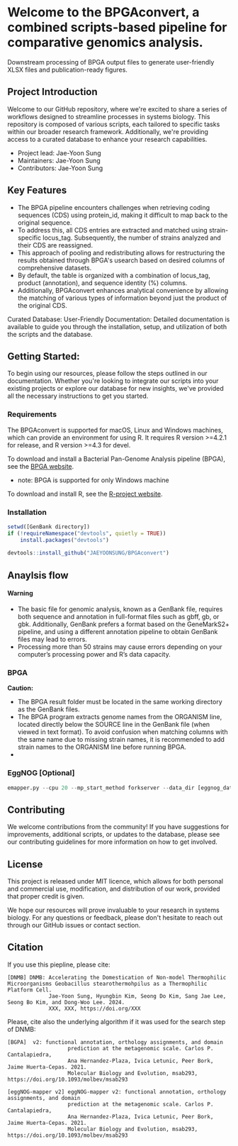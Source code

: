 # Welcome to the BPGAconvert, a combined scripts-based pipeline for comparative genomics analysis.
Downstream processing of BPGA output files to generate user-friendly XLSX files and publication-ready figures.

## Project Introduction

Welcome to our GitHub repository, where we're excited to share a series of workflows designed to streamline processes in systems biology. This repository is composed of various scripts, each tailored to specific tasks within our broader research framework. Additionally, we're providing access to a curated database to enhance your research capabilities.
- Project lead: Jae-Yoon Sung
- Maintainers: Jae-Yoon Sung
- Contributors: Jae-Yoon Sung

## Key Features
- The BPGA pipeline encounters challenges when retrieving coding sequences (CDS) using protein_id, making it difficult to map back to the original sequence.
- To address this, all CDS entries are extracted and matched using strain-specific locus_tag. Subsequently, the number of strains analyzed and their CDS are reassigned.
- This approach of pooling and redistributing allows for restructuring the results obtained through BPGA's usearch based on desired columns of comprehensive datasets. 
- By default, the table is organized with a combination of locus_tag, product (annotation), and sequence identity (%) columns.
- Additionally, BPGAconvert enhances analytical convenience by allowing the matching of various types of information beyond just the product of the original CDS.

Curated Database: 
User-Friendly Documentation: Detailed documentation is available to guide you through the installation, setup, and utilization of both the scripts and the database.


## Getting Started:
To begin using our resources, please follow the steps outlined in our documentation. 
Whether you're looking to integrate our scripts into your existing projects or explore our database for new insights, we've provided all the necessary instructions to get you started.

### Requirements

The BPGAconvert is supported for macOS, Linux and Windows machines, which can provide an environment for using R.
It requires R version >=4.2.1 for release, and R version >=4.3 for devel.

To download and install a Bacterial Pan-Genome Analysis pipeline (BPGA), see the [BPGA website]([https://iicb.res.in/bpga/]).
- note: BPGA is supported for only Windows machine 

To download and install R, see the [R-project website](https://www.r-project.org/).

### Installation
```r
setwd([GenBank directory])
if (!requireNamespace("devtools", quietly = TRUE))
    install.packages("devtools")
    
devtools::install_github("JAEYOONSUNG/BPGAconvert")
```



## Anaylsis flow

#### Warning
- The basic file for genomic analysis, known as a GenBank file, requires both sequence and annotation in full-format files such as gbff, gb, or gbk. Additionally, GenBank prefers a format based on the GeneMarkS2+ pipeline, and using a different annotation pipeline to obtain GenBank files may lead to errors.
- Processing more than 50 strains may cause errors depending on your computer’s processing power and R’s data capacity.

### BPGA
**Caution:**
- The BPGA result folder must be located in the same working directory as the GenBank files.
- The BPGA program extracts genome names from the ORGANISM line, located directly below the SOURCE line in the GenBank file (when viewed in text format). To avoid confusion when matching columns with the same name due to missing strain names, it is recommended to add strain names to the ORGANISM line before running BPGA.
-  


### EggNOG [Optional]
```python
emapper.py --cpu 20 --mp_start_method forkserver --data_dir [eggnog_data directory] -o out --output_dir [eggnog_output] --temp_dir [eggnog_output] --override -m diamond --dmnd_ignore_warnings --dmnd_algo ctg -i [fasta] --evalue 0.001 --score 60 --pident 40 --query_cover 20 --subject_cover 20 --itype proteins --tax_scope auto --target_orthologs all --go_evidence non-electronic --pfam_realign none --report_orthologs --decorate_gff yes --excel

```

## Contributing
We welcome contributions from the community! If you have suggestions for improvements, additional scripts, or updates to the database, please see our contributing guidelines for more information on how to get involved.



## License
This project is released under MIT licence, which allows for both personal and commercial use, modification, and distribution of our work, provided that proper credit is given.

We hope our resources will prove invaluable to your research in systems biology. For any questions or feedback, please don't hesitate to reach out through our GitHub issues or contact section.

## Citation
If you use this piepline, please cite:
```
[DNMB] DNMB: Accelerating the Domestication of Non-model Thermophilic Microorganisms Geobacillus stearothermohpilus as a Thermophilic Platform Cell.
             Jae-Yoon Sung, Hyungbin Kim, Seong Do Kim, Sang Jae Lee, Seong Bo Kim, and Dong-Woo Lee. 2024.
             XXX, XXX, https://doi.org/XXX
```
Please, cite also the underlying algorithm if it was used for the search step of DNMB:
```
[BGPA]  v2: functional annotation, orthology assignments, and domain 
                   prediction at the metagenomic scale. Carlos P. Cantalapiedra, 
                   Ana Hernandez-Plaza, Ivica Letunic, Peer Bork, Jaime Huerta-Cepas. 2021.
                   Molecular Biology and Evolution, msab293, https://doi.org/10.1093/molbev/msab293

[eggNOG-mapper v2] eggNOG-mapper v2: functional annotation, orthology assignments, and domain 
                   prediction at the metagenomic scale. Carlos P. Cantalapiedra, 
                   Ana Hernandez-Plaza, Ivica Letunic, Peer Bork, Jaime Huerta-Cepas. 2021.
                   Molecular Biology and Evolution, msab293, https://doi.org/10.1093/molbev/msab293


```
